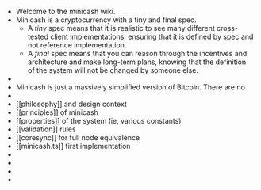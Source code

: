 - Welcome to the minicash wiki.
- Minicash is a cryptocurrency with a tiny and final spec.
	- A *tiny* spec means that it is realistic to see many different cross-tested client implementations, ensuring that it is defined by spec and not reference implementation.
	- A *final* spec means that you can reason through the incentives and architecture and make long-term plans, knowing that the definition of the system will not be changed by someone else.
-
- Minicash is just a massively simplified version of Bitcoin. There are no
-
- [[philosophy]] and design context
- [[principles]] of minicash
- [[properties]] of the system (ie, various constants)
- [[validation]] rules
- [[coresync]] for full node equivalence
- [[minicash.ts]] first implementation
-
-
-
-